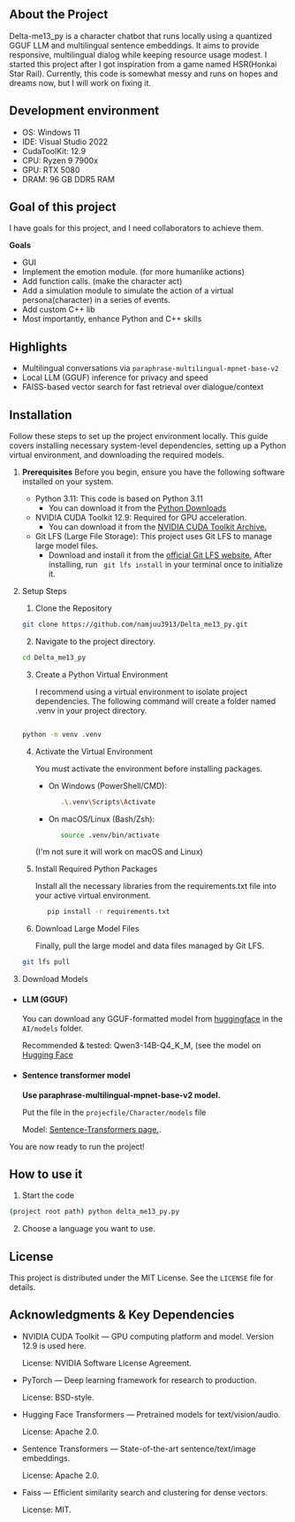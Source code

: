 ## About the Project
Delta-me13_py is a character chatbot that runs locally using a quantized GGUF LLM and multilingual sentence embeddings. It aims to provide responsive, multilingual dialog while keeping resource usage modest. I started this project after I got inspiration from a game named HSR(Honkai Star Rail). Currently, this code is somewhat messy and runs on hopes and dreams now, but I will work on fixing it.

## Development environment
* OS: Windows 11
* IDE: Visual Studio 2022
* CudaToolKit: 12.9
* CPU: Ryzen 9 7900x
* GPU: RTX 5080
* DRAM: 96 GB DDR5 RAM

## Goal of this project
I have goals for this project, and I need collaborators to achieve them.

**Goals**
* GUI
* Implement the emotion module. (for more humanlike actions)
* Add function calls. (make the character act)
* Add a simulation module to simulate the action of a virtual persona(character) in a series of events.
* Add custom C++ lib
* Most importantly, enhance Python and C++ skills


## Highlights
- Multilingual conversations via `paraphrase-multilingual-mpnet-base-v2`
- Local LLM (GGUF) inference for privacy and speed
- FAISS-based vector search for fast retrieval over dialogue/context


## Installation

Follow these steps to set up the project environment locally. This guide covers installing necessary system-level dependencies, setting up a Python virtual environment, and downloading the required models.

1.  **Prerequisites**
    Before you begin, ensure you have the following software installed on your system.
    
    * Python 3.11: This code is based on Python 3.11
        * You can download it from the [Python Downloads](https://www.python.org/downloads/)
    * NVIDIA CUDA Toolkit 12.9: Required for GPU acceleration.
        * You can download it from the [NVIDIA CUDA Toolkit Archive.](https://developer.nvidia.com/cuda-12-9-0-download-archive)
    * Git LFS (Large File Storage): This project uses Git LFS to manage large model files.
        * Download and install it from the [official Git LFS website.](https://git-lfs.com/) After installing, run ``` git lfs install``` in your terminal once to initialize it.
          
3.  Setup Steps
    1. Clone the Repository
    ```sh
    git clone https://github.com/namjuu3913/Delta_me13_py.git
    ```
    
    2. Navigate to the project directory.
    ```sh
    cd Delta_me13_py
    ```
    
    3. Create a Python Virtual Environment

       I recommend using a virtual environment to isolate project dependencies. The following command will create a folder named .venv in your project directory.
    ```sh
    
    python -m venv .venv
    ```
    
    4. Activate the Virtual Environment

        You must activate the environment before installing packages.
       * On Windows (PowerShell/CMD):
         ```sh
            .\.venv\Scripts\Activate
         ```
       * On macOS/Linux (Bash/Zsh):
         ```sh
            source .venv/bin/activate
         ```
        (I'm not sure it will work on macOS and Linux)
    
    5. Install Required Python Packages

        Install all the necessary libraries from the requirements.txt file into your active virtual environment.
         ```sh
            pip install -r requirements.txt
         ```

    6. Download Large Model Files

       Finally, pull the large model and data files managed by Git LFS.
     ```sh
     git lfs pull
     ```
     
 4. Download Models
   * #### LLM (GGUF)
     
     You can download any GGUF-formatted model from [huggingface](https://huggingface.co/) in the ```AI/models``` folder.
     
     Recommended & tested: Qwen3-14B-Q4_K_M, (see the model on [Hugging Face](https://huggingface.co/Qwen)
     
   * #### Sentence transformer model
   
     **Use paraphrase-multilingual-mpnet-base-v2 model.**

     Put the file in the ```projecfile/Character/models``` file

     Model: [Sentence-Transformers page.](https://huggingface.co/sentence-transformers/paraphrase-multilingual-mpnet-base-v2). 



You are now ready to run the project!


## How to use it

1. Start the code
```sh
(project root path) python delta_me13_py.py
```

2. Choose a language you want to use.




## License

This project is distributed under the MIT License. See the ```LICENSE``` file for details.


## Acknowledgments & Key Dependencies

* NVIDIA CUDA Toolkit — GPU computing platform and model. Version 12.9 is used here. 

    License: NVIDIA Software License Agreement.

* PyTorch — Deep learning framework for research to production.

    License: BSD-style.

* Hugging Face Transformers — Pretrained models for text/vision/audio.

    License: Apache 2.0.

* Sentence Transformers — State-of-the-art sentence/text/image embeddings.

    License: Apache 2.0.

* Faiss — Efficient similarity search and clustering for dense vectors.

    License: MIT.



